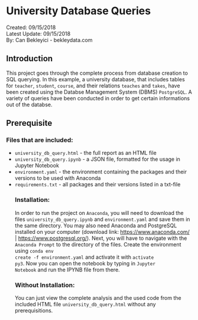# University Database Queries
Created: 09/15/2018<br>
Latest Update: 09/15/2018<br>
By: Can Bekleyici - bekleydata.com<br>

## Introduction
This project goes through the complete process from database creation to SQL querying. In this example, a university database, that includes tables for <code>teacher</code>, <code>student</code>, <code>course</code>, and their relations <code>teaches</code> and <code>takes</code>, have been created using the Databse Management System (DBMS) <code>PostgreSQL</code>. A variety of queries have been conducted in order to get certain informations out of the databse.

## Prerequisite
### Files that are included:
<ul><li><code>university_db_query.html</code> - the full report as an HTML file</li>
  <li><code>university_db_query.ipynb</code> - a JSON file, formatted for the usage in Jupyter Notebook</li>
  <li><code>environment.yaml</code> - the environment containing the packages and their versions to be used with Anaconda</li>
  <li><code>requirements.txt</code> - all packages and their versions listed in a txt-file</li>

### Installation:
In order to run the project on <code>Anaconda</code>, you will need to download the files <code>university_db_query.ipynb</code> and <code>environment.yaml</code> and save them in the same directory. You may also need Anaconda and PostgreSQL installed on your computer (download link: <url>https://www.anaconda.com/</url> | <url>https://www.postgresql.org/</url>). Next, you will have to navigate with the <code>Anaconda Prompt</code> to the directory of the files. Create the environment using <code>conda env create -f environment.yaml</code> and activate it with <code>activate py3</code>. Now you can open the notebook by typing in <code>Jupyter Notebook</code> and run the IPYNB file from there.

### Without Installation:
You can just view the complete analysis and the used code from the included HTML file <code>university_db_query.html</code> without any prerequisitions.
